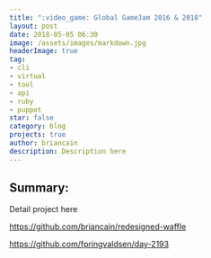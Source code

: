 ```yaml
---
title: ":video_game: Global GameJam 2016 & 2018"
layout: post
date: 2018-05-05 06:30
image: /assets/images/markdown.jpg
headerImage: true
tag:
- cli
- virtual
- tool
- api
- ruby
- puppet
star: false
category: blog
projects: true
author: briancain
description: Description here
---
```


## Summary:

Detail project here

https://github.com/briancain/redesigned-waffle

https://github.com/fpringvaldsen/day-2193
